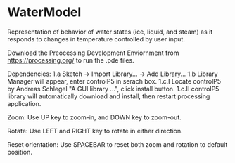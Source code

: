 # WaterModel
Representation of behavior of water states (ice, liquid, and steam) as it responds to changes in temperature controlled by user input.

Download the Preocessing Development Enviornment from https://processing.org/ to run the .pde files.

Dependencies:
	1.a Sketch -> Import Library... -> Add Library... 
	1.b Library Manager will appear, enter controlP5 in serach box.
	1.c.I Locate controlP5 by Andreas Schlegel "A GUI library ...", click install button.
	1.c.II controlP5 library will automatically download and install, then restart processing application.

Zoom:
	Use UP key to zoom-in, and DOWN key to zoom-out.

Rotate:
	Use LEFT and RIGHT key to rotate in either direction.

Reset orientation:
	Use SPACEBAR to reset both zoom and rotation to default position.
